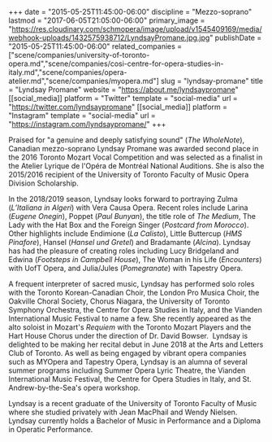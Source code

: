 +++
date = "2015-05-25T11:45:00-06:00"
discipline = "Mezzo-soprano"
lastmod = "2017-06-05T21:05:00-06:00"
primary_image = "https://res.cloudinary.com/schmopera/image/upload/v1545409169/media/webhook-uploads/1432575938712/LyndsayPromane.jpg.jpg"
publishDate = "2015-05-25T11:45:00-06:00"
related_companies = ["scene/companies/university-of-toronto-opera.md","scene/companies/cosi-centre-for-opera-studies-in-italy.md","scene/companies/opera-atelier.md","scene/companies/myopera.md"]
slug = "lyndsay-promane"
title = "Lyndsay Promane"
website = "https://about.me/lyndsaypromane"
[[social_media]]
platform = "Twitter"
template = "social-media"
url = "https://twitter.com/lyndsaypromane"
[[social_media]]
platform = "Instagram"
template = "social-media"
url = "https://instagram.com/lyndsaypromane/"
+++

Praised for "a genuine and deeply satisfying sound" (*The WholeNote*), Canadian mezzo-soprano Lyndsay Promane was awarded second place in the 2016 Toronto Mozart Vocal Competition and was selected as a finalist in the Atelier Lyrique de l'Opéra de Montréal National Auditions. She is also the 2015/2016 recipient of the University of Toronto Faculty of Music Opera Division Scholarship. 

In the 2018/2019 season, Lyndsay looks forward to portraying Zulma (*L’Italiana in Algeri*) with Vera Causa Opera. Recent roles include Larina (*Eugene Onegin*), Poppet (*Paul Bunyan*), the title role of *The Medium*, The Lady with the Hat Box and the Foreign Singer (*Postcard from Morocco*). Other highlights include Endimione (*La Calisto*), Little Buttercup (*HMS Pinafore*), Hansel (*Hansel und Gretel*) and Bradamante (*Alcina*). Lyndsay has had the pleasure of creating roles including Lucy Bridgeland and Edwina (*Footsteps in Campbell House*), The Woman in his Life (*Encounters*) with UofT Opera, and Julia/Jules (*Pomegranate*) with Tapestry Opera.

A frequent interpreter of sacred music, Lyndsay has performed solo roles with the Toronto Korean-Canadian Choir, the London Pro Musica Choir, the Oakville Choral Society, Chorus Niagara, the University of Toronto Symphony Orchestra, the Centre for Opera Studies in Italy, and the Vianden International Music Festival to name a few. She recently appeared as the alto soloist in Mozart's *Requiem* with the Toronto Mozart Players and the Hart House Chorus under the direction of Dr. David Bowser.  Lyndsay is delighted to be making her recital debut in June 2018 at the Arts and Letters Club of Toronto. As well as being engaged by vibrant opera companies such as MYOpera and Tapestry Opera, Lyndsay is an alumna of several summer programs including Summer Opera Lyric Theatre, the Vianden International Music Festival, the Centre for Opera Studies in Italy, and St. Andrew-by-the-Sea's opera workshop.

Lyndsay is a recent graduate of the University of Toronto Faculty of Music where she studied privately with Jean MacPhail and Wendy Nielsen. Lyndsay currently holds a Bachelor of Music in Performance and a Diploma in Operatic Performance.
